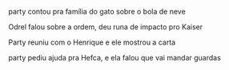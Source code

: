 party contou pra família do gato sobre o bola de neve

Odrel falou sobre a ordem, deu runa de impacto pro Kaiser

Party reuniu com o Henrique e ele mostrou a carta

party pediu ajuda pra Hefca, e ela falou que vai mandar guardas
